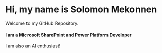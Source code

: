 # Hi, my name is Solomon Mekonnen
Welcome to my GitHub Repository.
#### **I am a Microsoft SharePoint and Power Platform Developer**
I am also an AI enthusiast!
